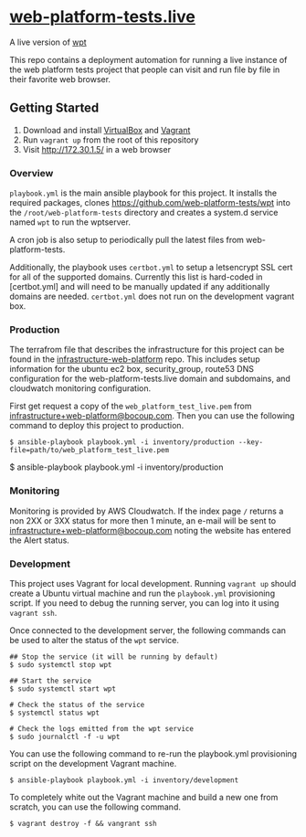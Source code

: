 # [web-platform-tests.live](http://web-platform-tests.live)

A live version of [wpt](https://github.com/web-platform-tests/wpt)

This repo contains a deployment automation for running a live instance of the
web platform tests project that people can visit and run file by file in their
favorite web browser.

## Getting Started

1. Download and install [VirtualBox](https://www.virtualbox.org/) and
   [Vagrant](https://www.vagrantup.com/)
2. Run `vagrant up` from the root of this repository
3. Visit http://172.30.1.5/ in a web browser

### Overview

`playbook.yml` is the main ansible playbook for this project. It
installs the required packages, clones
https://github.com/web-platform-tests/wpt into the
`/root/web-platform-tests` directory and creates a system.d service
named `wpt` to run the wptserver.

A cron job is also setup to periodically pull the latest files from
web-platform-tests.

Additionally, the playbook uses `certbot.yml` to setup a letsencrypt
SSL cert for all of the supported domains. Currently this list is
hard-coded in [certbot.yml] and will need to be manually updated if any
additionally domains are needed. `certbot.yml` does not run on the
development vagrant box.

### Production

The terrafrom file that describes the infrastructure for this project
can be found in the
[infrastructure-web-platform](https://github.com/bocoup/infrastructure-web-platform/tree/master/terraform/projects/web-platform-tests-live)
repo. This includes setup information for the ubuntu ec2 box,
security_group, route53 DNS configuration for the
web-platform-tests.live domain and subdomains, and cloudwatch
monitoring configuration.

First get request a copy of the `web_platform_test_live.pem` from
infrastructure+web-platform@bocoup.com. Then you can use the following
command to deploy this project to production.

```
$ ansible-playbook playbook.yml -i inventory/production --key-file=path/to/web_platform_test_live.pem
```

$ ansible-playbook playbook.yml -i inventory/production

### Monitoring

Monitoring is provided by AWS Cloudwatch. If the index page `/` returns a non
2XX or 3XX status for more then 1 minute, an e-mail will be sent to
infrastructure+web-platform@bocoup.com noting the website has entered the Alert
status.

### Development

This project uses Vagrant for local development. Running `vagrant up` should
create a Ubuntu virtual machine and run the `playbook.yml` provisioning script.
If you need to debug the running server, you can log into it using `vagrant
ssh`.

Once connected to the development server, the following commands can be used to
alter the status of the `wpt` service.

```
## Stop the service (it will be running by default)
$ sudo systemctl stop wpt

## Start the service
$ sudo systemctl start wpt

# Check the status of the service
$ systemctl status wpt

# Check the logs emitted from the wpt service
$ sudo journalctl -f -u wpt
```

You can use the following command to re-run the playbook.yml provisioning
script on the development Vagrant machine.

```
$ ansible-playbook playbook.yml -i inventory/development
```

To completely white out the Vagrant machine and build a new one from scratch,
you can use the following command.

```
$ vagrant destroy -f && vangrant ssh
```
